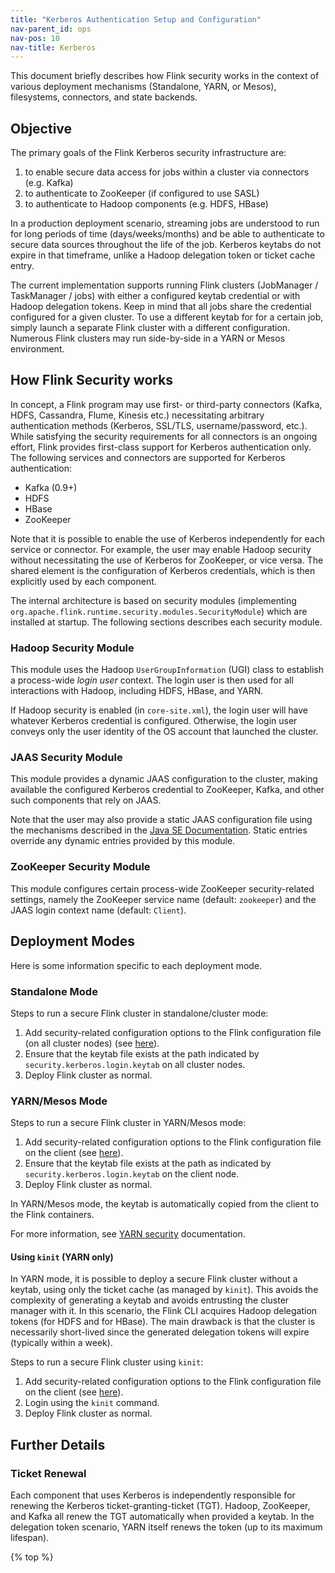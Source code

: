 ```yaml
---
title: "Kerberos Authentication Setup and Configuration"
nav-parent_id: ops
nav-pos: 10
nav-title: Kerberos
---
```

<!--
Licensed to the Apache Software Foundation (ASF) under one
or more contributor license agreements.  See the NOTICE file
distributed with this work for additional information
regarding copyright ownership.  The ASF licenses this file
to you under the Apache License, Version 2.0 (the
"License"); you may not use this file except in compliance
with the License.  You may obtain a copy of the License at

  http://www.apache.org/licenses/LICENSE-2.0

Unless required by applicable law or agreed to in writing,
software distributed under the License is distributed on an
"AS IS" BASIS, WITHOUT WARRANTIES OR CONDITIONS OF ANY
KIND, either express or implied.  See the License for the
specific language governing permissions and limitations
under the License.
-->

This document briefly describes how Flink security works in the context of various deployment mechanisms (Standalone, YARN, or Mesos), filesystems, connectors, and state backends.

## Objective

The primary goals of the Flink Kerberos security infrastructure are:

1. to enable secure data access for jobs within a cluster via connectors (e.g. Kafka)
2. to authenticate to ZooKeeper (if configured to use SASL)
3. to authenticate to Hadoop components (e.g. HDFS, HBase) 

In a production deployment scenario, streaming jobs are understood to run for long periods of time (days/weeks/months) and be able to authenticate to secure data sources throughout the life of the job. Kerberos keytabs do not expire in that timeframe, unlike a Hadoop delegation token or ticket cache entry.

The current implementation supports running Flink clusters (JobManager / TaskManager / jobs) with either a configured keytab credential or with Hadoop delegation tokens. Keep in mind that all jobs share the credential configured for a given cluster. To use a different keytab for for a certain job, simply launch a separate Flink cluster with a different configuration. Numerous Flink clusters may run side-by-side in a YARN or Mesos environment.

## How Flink Security works

In concept, a Flink program may use first- or third-party connectors (Kafka, HDFS, Cassandra, Flume, Kinesis etc.) necessitating arbitrary authentication methods (Kerberos, SSL/TLS, username/password, etc.). While satisfying the security requirements for all connectors is an ongoing effort, Flink provides first-class support for Kerberos authentication only. The following services and connectors are supported for Kerberos authentication:

- Kafka (0.9+)
- HDFS
- HBase
- ZooKeeper

Note that it is possible to enable the use of Kerberos independently for each service or connector. For example, the user may enable Hadoop security without necessitating the use of Kerberos for ZooKeeper, or vice versa. The shared element is the configuration of Kerberos credentials, which is then explicitly used by each component.

The internal architecture is based on security modules (implementing `org.apache.flink.runtime.security.modules.SecurityModule`) which are installed at startup. The following sections describes each security module.

### Hadoop Security Module

This module uses the Hadoop `UserGroupInformation` (UGI) class to establish a process-wide *login user* context. The login user is then used for all interactions with Hadoop, including HDFS, HBase, and YARN.

If Hadoop security is enabled (in `core-site.xml`), the login user will have whatever Kerberos credential is configured. Otherwise, the login user conveys only the user identity of the OS account that launched the cluster.

### JAAS Security Module

This module provides a dynamic JAAS configuration to the cluster, making available the configured Kerberos credential to ZooKeeper, Kafka, and other such components that rely on JAAS.

Note that the user may also provide a static JAAS configuration file using the mechanisms described in the [Java SE Documentation](http://docs.oracle.com/javase/7/docs/technotes/guides/security/jgss/tutorials/LoginConfigFile.html). Static entries override any dynamic entries provided by this module.

### ZooKeeper Security Module

This module configures certain process-wide ZooKeeper security-related settings, namely the ZooKeeper service name (default: `zookeeper`) and the JAAS login context name (default: `Client`).

## Deployment Modes

Here is some information specific to each deployment mode.

### Standalone Mode

Steps to run a secure Flink cluster in standalone/cluster mode:

1. Add security-related configuration options to the Flink configuration file (on all cluster nodes) (see [here](config.html#kerberos-based-security)).
2. Ensure that the keytab file exists at the path indicated by `security.kerberos.login.keytab` on all cluster nodes.
3. Deploy Flink cluster as normal.

### YARN/Mesos Mode

Steps to run a secure Flink cluster in YARN/Mesos mode:

1. Add security-related configuration options to the Flink configuration file on the client (see [here](config.html#kerberos-based-security)).
2. Ensure that the keytab file exists at the path as indicated by `security.kerberos.login.keytab` on the client node.
3. Deploy Flink cluster as normal.

In YARN/Mesos mode, the keytab is automatically copied from the client to the Flink containers.

For more information, see [YARN security](https://github.com/apache/hadoop/blob/trunk/hadoop-yarn-project/hadoop-yarn/hadoop-yarn-site/src/site/markdown/YarnApplicationSecurity.md) documentation.

#### Using `kinit` (YARN only)

In YARN mode, it is possible to deploy a secure Flink cluster without a keytab, using only the ticket cache (as managed by `kinit`). This avoids the complexity of generating a keytab and avoids entrusting the cluster manager with it. In this scenario, the Flink CLI acquires Hadoop delegation tokens (for HDFS and for HBase). The main drawback is that the cluster is necessarily short-lived since the generated delegation tokens will expire (typically within a week).

Steps to run a secure Flink cluster using `kinit`:

1. Add security-related configuration options to the Flink configuration file on the client (see [here](config.html#kerberos-based-security)).
2. Login using the `kinit` command.
3. Deploy Flink cluster as normal.

## Further Details

### Ticket Renewal

Each component that uses Kerberos is independently responsible for renewing the Kerberos ticket-granting-ticket (TGT). Hadoop, ZooKeeper, and Kafka all renew the TGT automatically when provided a keytab. In the delegation token scenario, YARN itself renews the token (up to its maximum lifespan).

{% top %}